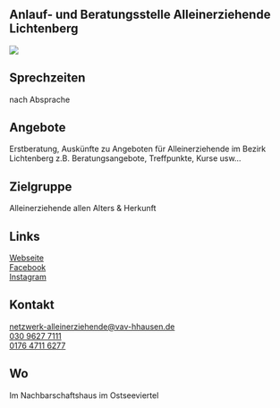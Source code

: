## Anlauf- und Beratungsstelle Alleinerziehende Lichtenberg
<img id="topmedia" src="/Beratung/Beratung_Eltern/images/Logo_Netzwerk-Alleinerziehende.jpg" />

## Sprechzeiten
nach Absprache

## Angebote
Erstberatung, Auskünfte zu Angeboten für Alleinerziehende im Bezirk Lichtenberg z.B. Beratungsangebote, Treffpunkte, Kurse usw…

## Zielgruppe
Alleinerziehende allen Alters & Herkunft

## Links
<a class="external_link" target="blank" href="https://alleinerziehend-in-lichtenberg.de/anlauf-und-beratungsstelle-fuer-alleinerziehende/">Webseite</a><br>
<a class="external_link" target="blank" href="https://www.facebook.com/NetzwerkAlleinerziehendeLichtenberg">Facebook</a><br>
<a class="external_link" target="blank" href="https://www.instagram.com/alleinerziehend_in_lichtenberg/">Instagram</a>

## Kontakt
[netzwerk-alleinerziehende@vav-hhausen.de](netzwerk-alleinerziehende@vav-hhausen.de)<br>
<a href="tel:+493096277111">030 9627 7111</a><br>
<a href="mobil:+4917647116277">0176 4711 6277</a>

## Wo
<div id="gmap"></div>
Im Nachbarschaftshaus im Ostseeviertel 
<script>window.onload = showMap('Ribnitzer Str. 1b, 13051 Berlin', 0, 'gmap_mini')</script><br>



